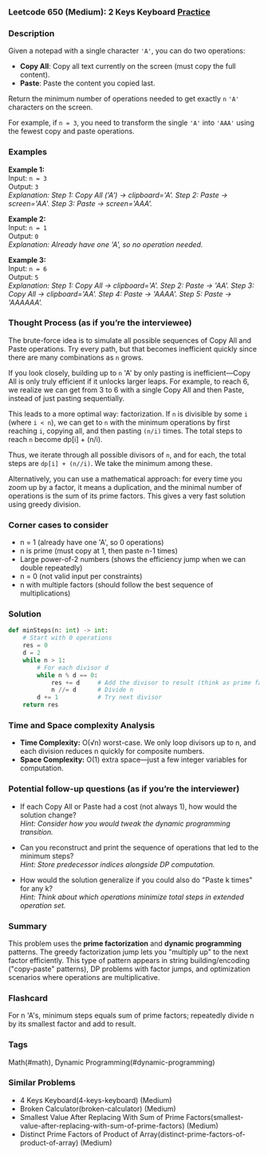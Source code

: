 ### Leetcode 650 (Medium): 2 Keys Keyboard [Practice](https://leetcode.com/problems/2-keys-keyboard)

### Description  
Given a notepad with a single character `'A'`, you can do two operations:
- **Copy All**: Copy all text currently on the screen (must copy the full content).
- **Paste**: Paste the content you copied last.

Return the minimum number of operations needed to get exactly `n` `'A'` characters on the screen.  

For example, if `n = 3`, you need to transform the single `'A'` into `'AAA'` using the fewest copy and paste operations.

### Examples  

**Example 1:**  
Input: `n = 3`  
Output: `3`  
*Explanation: Step 1: Copy All ('A') → clipboard='A'.
Step 2: Paste → screen='AA'.
Step 3: Paste → screen='AAA'.*

**Example 2:**  
Input: `n = 1`  
Output: `0`  
*Explanation: Already have one 'A', so no operation needed.*

**Example 3:**  
Input: `n = 6`  
Output: `5`  
*Explanation: Step 1: Copy All → clipboard='A'.
Step 2: Paste → 'AA'.
Step 3: Copy All → clipboard='AA'.
Step 4: Paste → 'AAAA'.
Step 5: Paste → 'AAAAAA'.*

### Thought Process (as if you’re the interviewee)  
The brute-force idea is to simulate all possible sequences of Copy All and Paste operations. Try every path, but that becomes inefficient quickly since there are many combinations as `n` grows.

If you look closely, building up to `n` 'A' by only pasting is inefficient—Copy All is only truly efficient if it unlocks larger leaps. For example, to reach 6, we realize we can get from 3 to 6 with a single Copy All and then Paste, instead of just pasting sequentially.

This leads to a more optimal way: factorization. If `n` is divisible by some `i` (where `i < n`), we can get to `n` with the minimum operations by first reaching `i`, copying all, and then pasting `(n/i)` times. The total steps to reach `n` become dp[i] + (n/i).

Thus, we iterate through all possible divisors of `n`, and for each, the total steps are `dp[i] + (n//i)`. We take the minimum among these.

Alternatively, you can use a mathematical approach: for every time you zoom up by a factor, it means a duplication, and the minimal number of operations is the sum of its prime factors. This gives a very fast solution using greedy division.

### Corner cases to consider  
- n = 1 (already have one 'A', so 0 operations)
- n is prime (must copy at 1, then paste n-1 times)
- Large power-of-2 numbers (shows the efficiency jump when we can double repeatedly)
- n = 0 (not valid input per constraints)
- n with multiple factors (should follow the best sequence of multiplications)

### Solution

```python
def minSteps(n: int) -> int:
    # Start with 0 operations
    res = 0
    d = 2
    while n > 1:
        # For each divisor d
        while n % d == 0:
            res += d     # Add the divisor to result (think as prime factor)
            n //= d      # Divide n
        d += 1           # Try next divisor
    return res
```

### Time and Space complexity Analysis  

- **Time Complexity:** O(√n) worst-case. We only loop divisors up to n, and each division reduces n quickly for composite numbers.
- **Space Complexity:** O(1) extra space—just a few integer variables for computation.

### Potential follow-up questions (as if you’re the interviewer)  

- If each Copy All or Paste had a cost (not always 1), how would the solution change?  
  *Hint: Consider how you would tweak the dynamic programming transition.*

- Can you reconstruct and print the sequence of operations that led to the minimum steps?  
  *Hint: Store predecessor indices alongside DP computation.*

- How would the solution generalize if you could also do "Paste k times" for any k?  
  *Hint: Think about which operations minimize total steps in extended operation set.*

### Summary
This problem uses the **prime factorization** and **dynamic programming** patterns. The greedy factorization jump lets you "multiply up" to the next factor efficiently. This type of pattern appears in string building/encoding ("copy-paste" patterns), DP problems with factor jumps, and optimization scenarios where operations are multiplicative.


### Flashcard
For n 'A's, minimum steps equals sum of prime factors; repeatedly divide n by its smallest factor and add to result.

### Tags
Math(#math), Dynamic Programming(#dynamic-programming)

### Similar Problems
- 4 Keys Keyboard(4-keys-keyboard) (Medium)
- Broken Calculator(broken-calculator) (Medium)
- Smallest Value After Replacing With Sum of Prime Factors(smallest-value-after-replacing-with-sum-of-prime-factors) (Medium)
- Distinct Prime Factors of Product of Array(distinct-prime-factors-of-product-of-array) (Medium)